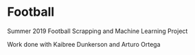 # Football
Summer 2019 Football Scrapping and Machine Learning Project

Work done with Kaibree Dunkerson and Arturo Ortega 
